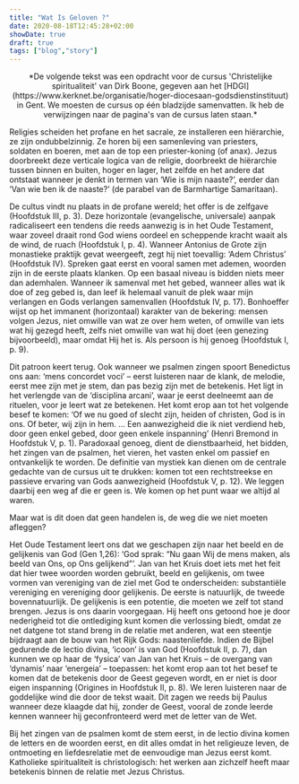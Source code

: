```yaml
---
title: "Wat Is Geloven ?"
date: 2020-08-18T12:45:28+02:00
showDate: true
draft: true
tags: ["blog","story"]
---
```

<center>*De volgende tekst was een opdracht voor de cursus 'Christelijke spiritualiteit' van Dirk Boone, gegeven aan het [HDGI](https://www.kerknet.be/organisatie/hoger-diocesaan-godsdienstinstituut) in Gent. We moesten de cursus op één bladzijde samenvatten. Ik heb de verwijzingen naar de pagina's van de cursus laten staan.*</center>

Religies scheiden het profane en het sacrale, ze installeren een hiërarchie, ze zijn ondubbelzinnig. Ze horen bij een samenleving van priesters, soldaten en boeren, met aan de top een priester-koning (of anax). Jezus doorbreekt deze verticale logica van de religie, doorbreekt de hiërarchie tussen binnen en buiten, hoger en lager, het zelfde en het andere dat ontstaat wanneer je denkt in termen van ‘Wie is mijn naaste?’, eerder dan ‘Van wie ben ik de naaste?’ (de parabel van de Barmhartige Samaritaan). 

De cultus vindt nu plaats in de profane wereld; het offer is de zelfgave  (Hoofdstuk III, p. 3). Deze horizontale (evangelische, universale) aanpak radicaliseert een tendens die reeds aanwezig is in het Oude Testament, waar zoveel draait rond God wiens oordeel en scheppende kracht waait als de wind, de ruach (Hoofdstuk I, p. 4). Wanneer Antonius de Grote zijn monastieke praktijk gevat weergeeft, zegt hij niet toevallig: ‘Adem Christus’ (Hoofdstuk IV). Spreken gaat eerst en vooral samen met ademen, woorden zijn in de eerste plaats klanken. Op een basaal niveau is bidden niets meer dan ademhalen. Wanneer ik samenval met het gebed, wanneer alles wat ik doe of zeg gebed is, dan leef ik helemaal vanuit de plek waar mijn verlangen en Gods verlangen samenvallen (Hoofdstuk IV, p. 17). Bonhoeffer wijst op het immanent (horizontaal) karakter van de bekering: mensen volgen Jezus, niet omwille van wat ze over hem weten, of omwille van iets wat hij gezegd heeft, zelfs niet omwille van wat hij doet (een genezing bijvoorbeeld), maar omdat Hij het is. Als persoon is hij genoeg (Hoofdstuk I, p. 9). 
	
Dit patroon keert terug. Ook wanneer we psalmen zingen spoort Benedictus ons aan: ‘mens concordet voci’ – eerst luisteren naar de klank, de melodie, eerst mee zijn met je stem, dan pas bezig zijn met de betekenis. Het ligt in het verlengde van de ‘disciplina arcani’, waar je eerst deelneemt aan de rituelen, voor je leert wat ze betekenen. Het komt erop aan tot het volgende besef te komen: ‘Of we nu goed of slecht zijn, heiden of christen, God is in ons. Of beter, wij zijn in hem. … Een aanwezigheid die ik niet verdiend heb, door geen enkel gebed, door geen enkele inspanning’ (Henri Bremond in Hoofdstuk V, p. 1). Paradoxaal genoeg, dient de dienstbaarheid, het bidden, het zingen van de psalmen, het vieren, het vasten enkel om passief en ontvankelijk te worden. De definitie van mystiek kan dienen om de centrale gedachte van de cursus uit te drukken: komen tot een rechtstreekse en passieve ervaring van Gods aanwezigheid (Hoofdstuk V, p. 12). We leggen daarbij een weg af die er geen is. We komen op het punt waar we altijd al waren. 
	
Maar wat is dit doen dat geen handelen is, de weg die we niet moeten afleggen? 

Het Oude Testament leert ons dat we geschapen zijn naar het beeld en de gelijkenis van God (Gen 1,26): ‘God sprak: “Nu gaan Wij de mens maken, als beeld van Ons, op Ons gelijkend”’. Jan van het Kruis doet iets met het feit dat hier twee woorden worden gebruikt, beeld en gelijkenis, om twee vormen van vereniging van de ziel met God te onderscheiden: substantiële vereniging en vereniging door gelijkenis. De eerste is natuurlijk, de tweede bovennatuurlijk. De gelijkenis is een potentie, die moeten we zelf tot stand brengen. Jezus is ons daarin voorgegaan. Hij heeft ons getoond hoe je door nederigheid tot die ontlediging kunt komen die verlossing biedt, omdat ze net datgene tot stand breng in de relatie met anderen, wat een steentje bijdraagt aan de bouw van het Rijk Gods: naastenliefde. Indien de Bijbel gedurende de lectio divina, ‘icoon’ is van God (Hoofdstuk II, p. 7), dan kunnen we op haar de ‘fysica’ van Jan van het Kruis – de overgang van ‘dynamis’ naar ‘energeia’ – toepassen: het komt erop aan tot het besef te komen dat de betekenis door de Geest gegeven wordt, en er niet is door eigen inspanning (Origines in Hoofdstuk II, p. 8). We leren luisteren naar de goddelijke wind die door de tekst waait. Dit zagen we reeds bij Paulus wanneer deze klaagde dat hij, zonder de Geest, vooral de zonde leerde kennen wanneer hij geconfronteerd werd met de letter van de Wet. 
	
Bij het zingen van de psalmen komt de stem eerst, in de lectio divina komen de letters en de woorden eerst, en dit alles omdat in het religieuze leven, de ontmoeting en liefdesrelatie met de eenvoudige man Jezus eerst komt. Katholieke spiritualiteit is christologisch: het werken aan zichzelf heeft maar betekenis binnen de relatie met Jezus Christus. 